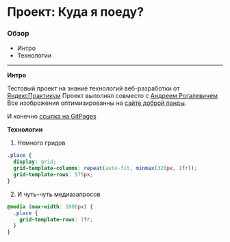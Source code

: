 # Проект: Куда я поеду?

### Обзор

* Интро
* Технологии

---

**Интро**

Тестовый проект на знание технологий веб-разработки от [ЯндексПрактикум](https://practicum.yandex.ru)
Проект выполнял совместо с [Андреем Рогалевичем](https://github.com/Andrei199729)
Все изоброжения оптимизированны на [сайте доброй панды](https://tinypng.com).

И конечно [ссылка на GitPages](https://sevamarkov88.github.io/Test-project/)


**Технологии**

1. Немного гридов
```css
.place {
  display: grid;
  grid-template-columns: repeat(auto-fit, minmax(320px, 1fr));
  grid-template-rows: 575px;
}
```
2. И чуть-чуть медиазапросов
```css
@media (max-width: 1000px) {
  .place {
    grid-template-rows: 1fr;
  }
}
```
